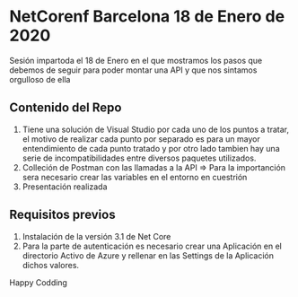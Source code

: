 # NetCorenf Barcelona 18 de Enero de 2020
Sesión impartoda el 18 de Enero en el que mostramos los pasos que debemos de seguir para poder montar una API y que nos sintamos orgulloso de ella 

## Contenido del Repo

1. Tiene una solución de Visual Studio por cada uno de los puntos a tratar, el motivo de realizar cada punto por separado es para un mayor entendimiento de cada punto tratado y por otro lado tambien hay una serie de incompatibilidades entre diversos paquetes utilizados.
2. Colleción de Postman con las llamadas a la API => Para la importanción sera necesario crear las variables en el entorno en cuestrión
3. Presentación realizada

## Requisitos previos
 1. Instalación de la versión 3.1 de Net Core
 2. Para la parte de autenticación es necesario crear una Aplicación en el directorio Activo de Azure y rellenar en las Settings de la Aplicación dichos valores.
 
 Happy Codding 
